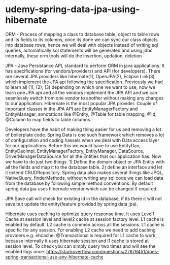 # udemy-spring-data-jpa-using-hibernate

ORM - Process of mapping a class to database table, object to table rows and its fields to its columns, once its done we can sync our class objects into database rows, hence we will deal with objects instead of writing sql queries, automatically sql statements will be generated and using jdbc internally, these orm tools will do the insertion, updation, deletion

JPA - Java Persistance API, standard to perform ORM in java applications. It has specifications (for vendors/providers) and API (for developers). There are several JPA providers like hibernate(1), OpenJPA(2), Eclipse Link(3) which implement the JPA api following the specification. Previously we had to learn all (1), (2), (3) depending on which one we want to use, now we learn one JPA api and all the vendors implement the JPA API and we can seamlessly switch from one vendor to another without making any changes to our application. Hibernate is the most popular JPA provider.
Couple of important classes in the JPA API are EntityManagerFactory and EntityManager, annotations like @Entity, @Table for table mapping, @Id, @Column to map fields to table columns.

Developers have the habit of making thing easier for us and removing a lot of boilerplate code. Spring Data is one such framework which removes a lot of configuration and coding hassels when we deal with Data access layer for our applications. Before this we would have to use EntityDao, EntityDaoImpl, EntityManagerFactory, EntityManager, DataSource, DriverManagerDataSource for all the Entities that our application has. Now we have to do just two things. 1) Define the domain object or JPA Entity with all the fields and map it to the database table. 2) define an interface and let it extend CRUDRepository. Spring data also makes several things like JPQL, NativeQuery, finderMethods, without writing any sql code we can load data from the database by following simple method conventions. By default spring data jpa uses hibernate vendor which can be changed if required.

JPA Save call will check for existing id in the database, if its there it will not save but update the entity(feature provided by spring data jpa).

Hibernate uses caching to optimize query response time. It uses Level1 Cache at session level and level2 cache at session factory level. L1 cache is enabled by default. L2 cache is common across all the sessions. L1 cache is specific for any session. For enabling L2 cache we need to add caching providers e.g. ehcache.
@Transactional is required for L1 cache to work, because internally it uses hibernate session and l1 cache is stored at session level. To check you can simply query two times and will see the enabled logs once. https://stackoverflow.com/questions/27879451/does-spring-transactional-use-any-hibernate-cache
